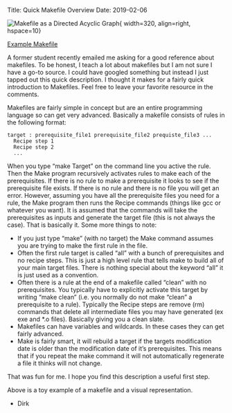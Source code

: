 Title: Quick Makefile Overview
Date: 2019-02-06

![Makefile as a Directed Acyclic Graph](//colbrydi.github.io/images/make.png){ width=320, align=right, hspace=10}

[Example Makefile](//colbrydi.github.io/images//Makefile)

A former student recently emailed me asking for a good reference about makefiles.  To be honest, I teach a lot about makefiles but I am not sure I have a go-to source.  I could have googled something but instead I just tapped out this quick description. I thought it makes for a fairly quick introduction to Makefiles.  Feel free to leave your favorite resource in the comments.

Makefiles are fairly simple in concept but are an entire programming language so can get very advanced. Basically a makefile consists of rules in the following format:
```
target : prerequisite_file1 prerequisite_file2 prequiste_file3 ...
  Recipe step 1
  Recipe step 2
  ...
```

When you type “make Target” on the command line you active the rule.  Then the Make program recursively activates rules to make each of the prerequisites.  If there is no rule to make a prerequisite it looks to see if the prerequisite file exists. If there is no rule and there is no file you will get an error.  However, assuming you have all the prerequisite files you need  for a rule, the Make program then runs the Recipe commands (things like gcc or whatever you want).  It is assumed that the commands will take the prerequisites as inputs and generate the target file (this is not always the case).
That is basically it.  Some more things to note:
*   If you just type “make” (with no target) the Make command assumes you are trying to make the first rule in the file.
*   Often the first rule target is called “all” with a bunch of prerequisites and no recipe steps.  This is just a high level rule that tells make to build all of your main target files. There is nothing special about the keyword “all” it is just used as a convention.
*   Often there is a rule at the end of a makefile called “clean” with no prerequisites.   You typically have to explicitly activate  this target by writing “make clean” (i.e. you normally do not make “clean” a prerequisite to a rule).  Typically the Recipe steps are remove (rm) commands that delete all intermediate files you may have generated (ex exe and \*.o files). Basically giving you a clean slate.
*   Makefiles can have variables and wildcards. In these cases they can get fairly advanced.
*   Make is fairly smart,  it will rebuild a target if the targets modification date is older than the modification date of it’s prerequisites.  This means that if you repeat the make command it will not automatically regenerate a file it thinks will not change.

That was fun for me.  I hope you find this description a useful first step.  

Above is a toy example of a makefile and a visual representation.

- Dirk
